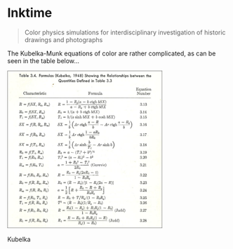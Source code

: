 # Inktime
> Color physics simulations for interdisciplinary investigation of historic drawings and photographs


The Kubelka-Munk equations of color are rather complicated, as can be seen in the table below...

<img width="70%" src="https://raw.githubusercontent.com/fligt/inktime/master/docs/images/kubelka-equations.png">

Kubelka
